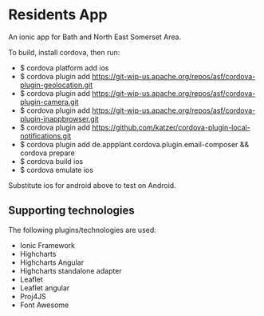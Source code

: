Residents App
===========

An ionic app for Bath and North East Somerset Area.

To build, install cordova, then run:


- $ cordova platform add ios
- $ cordova plugin add https://git-wip-us.apache.org/repos/asf/cordova-plugin-geolocation.git
- $ cordova plugin add https://git-wip-us.apache.org/repos/asf/cordova-plugin-camera.git
- $ cordova plugin add https://git-wip-us.apache.org/repos/asf/cordova-plugin-inappbrowser.git
- $ cordova plugin add https://github.com/katzer/cordova-plugin-local-notifications.git
- $ cordova plugin add de.appplant.cordova.plugin.email-composer && cordova prepare
- $ cordova build ios
- $ cordova emulate ios


Substitute ios for android above to test on Android.


## Supporting technologies

The following plugins/technologies are used:

- Ionic Framework
- Highcharts
- Highcharts Angular
- Highcharts standalone adapter
- Leaflet
- Leaflet angular
- Proj4JS
- Font Awesome
